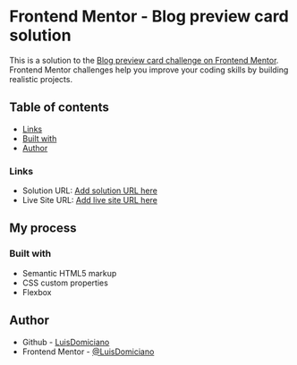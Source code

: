 # Frontend Mentor - Blog preview card solution

This is a solution to the [Blog preview card challenge on Frontend Mentor](https://www.frontendmentor.io/challenges/blog-preview-card-ckPaj01IcS). Frontend Mentor challenges help you improve your coding skills by building realistic projects.

## Table of contents

- [Links](#links)
- [Built with](#built-with)
- [Author](#author)

### Links

- Solution URL: [Add solution URL here](https://github.com/LuisDomiciano/frontendmentor/tree/main/blog-preview-card-main)
- Live Site URL: [Add live site URL here](https://your-live-site-url.com)

## My process

### Built with

- Semantic HTML5 markup
- CSS custom properties
- Flexbox

## Author

- Github - [LuisDomiciano](https://github.com/luisdomiciano)
- Frontend Mentor - [@LuisDomiciano](https://www.frontendmentor.io/profile/LuisDomiciano)
